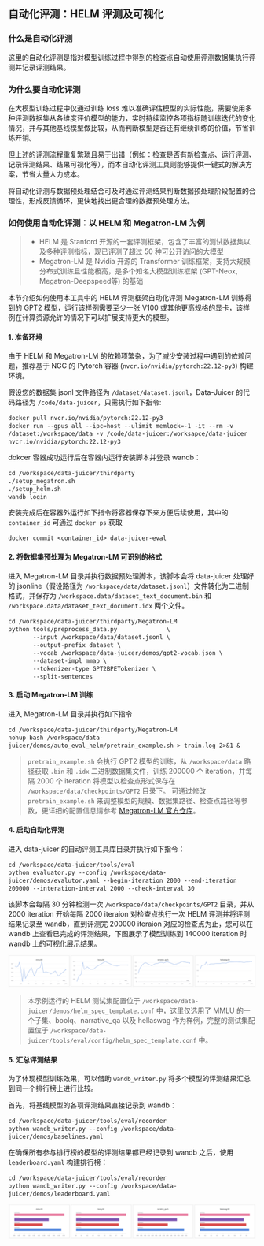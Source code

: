 ## 自动化评测：HELM 评测及可视化

### 什么是自动化评测

这里的自动化评测是指对模型训练过程中得到的检查点自动使用评测数据集执行评测并记录评测结果。

### 为什么要自动化评测

在大模型训练过程中仅通过训练 loss 难以准确评估模型的实际性能，需要使用多种评测数据集从各维度评价模型的能力，实时持续监控各项指标随训练迭代的变化情况，并与其他基线模型做比较，从而判断模型是否还有继续训练的价值，节省训练开销。

但上述的评测流程重复繁琐且易于出错（例如：检查是否有新检查点、运行评测、记录评测结果、结果可视化等），而本自动化评测工具则能够提供一键式的解决方案，节省大量人力成本。

将自动化评测与数据预处理结合可及时通过评测结果判断数据预处理阶段配置的合理性，形成反馈循环，更快地找出更合理的数据预处理方法。

### 如何使用自动化评测：以 HELM 和 Megatron-LM 为例

> - HELM 是 Stanford 开源的一套评测框架，包含了丰富的测试数据集以及多种评测指标，现已评测了超过 50 种可公开访问的大模型
> - Megatron-LM 是 Nvidia 开源的 Transformer 训练框架，支持大规模分布式训练且性能极高，是多个知名大模型训练框架 (GPT-Neox, Megatron-Deepspeed等) 的基础

本节介绍如何使用本工具中的 HELM 评测框架自动化评测 Megatron-LM 训练得到的 GPT2 模型，运行该样例需要至少一张 V100 或其他更高规格的显卡，该样例在计算资源允许的情况下可以扩展支持更大的模型。

#### 1. 准备环境

由于 HELM 和 Megatron-LM 的依赖项繁杂，为了减少安装过程中遇到的依赖问题，推荐基于 NGC 的 Pytorch 容器 (`nvcr.io/nvidia/pytorch:22.12-py3`) 构建环境。

假设您的数据集 jsonl 文件路径为 `/dataset/dataset.jsonl`，Data-Juicer 的代码路径为 `/code/data-juicer`，只需执行如下指令:

```shell
docker pull nvcr.io/nvidia/pytorch:22.12-py3
docker run --gpus all --ipc=host --ulimit memlock=-1 -it --rm -v /dataset:/workspace/data -v /code/data-juicer:/worksapce/data-juicer nvcr.io/nvidia/pytorch:22.12-py3
```
dokcer 容器成功运行后在容器内运行安装脚本并登录 wandb：

```shell
cd /workspace/data-juicer/thirdparty
./setup_megatron.sh
./setup_helm.sh
wandb login
```

安装完成后在容器外运行如下指令将容器保存下来方便后续使用，其中的 `container_id` 可通过 `docker ps` 获取

```shell
docker commit <container_id> data-juicer-eval
``` 

#### 2. 将数据集预处理为 Megatron-LM 可识别的格式

进入 Megatron-LM 目录并执行数据预处理脚本，该脚本会将 data-juicer 处理好的 jsonline（假设路径为 `/workspace/data/dataset.jsonl`）文件转化为二进制格式，并保存为 `/workspace.data/dataset_text_document.bin` 和 `/workspace.data/dataset_text_document.idx` 两个文件。

```shell
cd /workspace/data-juicer/thirdparty/Megatron-LM
python tools/preprocess_data.py              \
       --input /workspace/data/dataset.jsonl \
       --output-prefix dataset \
       --vocab /workspace/data-juicer/demos/gpt2-vocab.json \
       --dataset-impl mmap \
       --tokenizer-type GPT2BPETokenizer \
       --split-sentences
```


#### 3. 启动 Megatron-LM 训练

进入 Megatron-LM 目录并执行如下指令

```shell
cd /workspace/data-juicer/thirdparty/Megatron-LM
nohup bash /workspace/data-juicer/demos/auto_eval_helm/pretrain_example.sh > train.log 2>&1 &
```

> `pretrain_example.sh` 会执行 GPT2 模型的训练，从 `/workspace/data` 路径获取 `.bin` 和 `.idx` 二进制数据集文件，训练 200000 个 iteration，并每隔 2000 个 iteration 将模型以检查点形式保存在 `/workspace/data/checkpoints/GPT2` 目录下。
> 可通过修改 `pretrain_example.sh` 来调整模型的规模、数据集路径、检查点路径等参数，更详细的配置信息请参考 [Megatron-LM 官方仓库](https://github.com/NVIDIA/Megatron-LM)。

#### 4. 启动自动化评测

进入 data-juicer 的自动评测工具库目录并执行如下指令：

```shell
cd /workspace/data-juicer/tools/eval
python evaluator.py --config /workspace/data-juicer/demos/evalutor.yaml --begin-iteration 2000 --end-iteration 200000 --interation-interval 2000 --check-interval 30
```

该脚本会每隔 30 分钟检测一次 `/workspace/data/checkpoints/GPT2` 目录，并从 2000 iteration 开始每隔 2000 iteraion 对检查点执行一次 HELM 评测并将评测结果记录至 wandb，直到评测完 200000 iteraion 对应的检查点为止，您可以在 wandb 上查看已完成的评测结果，下图展示了模型训练到 140000 iteration 时 wandb 上的可视化展示结果。

![训练过程中的评测结果展示](imgs/eval-02.png)

> 本示例运行的 HELM 测试集配置位于 `/workspace/data-juicer/demos/helm_spec_template.conf` 中，这里仅选用了 MMLU 的一个子集、boolq、narrative_qa 以及 hellaswag 作为样例，完整的测试集配置位于 `/workspace/data-juicer/tools/eval/config/helm_spec_template.conf` 中。


#### 5. 汇总评测结果

为了体现模型训练效果，可以借助 `wandb_writer.py` 将多个模型的评测结果汇总到同一个排行榜上进行比较。

首先，将基线模型的各项评测结果直接记录到 wandb：

```shell
cd /workspace/data-juicer/tools/eval/recorder
python wandb_writer.py --config /workspace/data-juicer/demos/baselines.yaml
```

在确保所有参与排行榜的模型的评测结果都已经记录到 wandb 之后，使用 `leaderboard.yaml` 构建排行榜：

```shell
cd /workspace/data-juicer/tools/eval/recorder
python wandb_writer.py --config /workspace/data-juicer/demos/leaderboard.yaml
```

![排行榜](imgs/eval-01.png)
